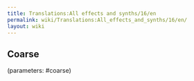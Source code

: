 ```yaml
---
title: Translations:All effects and synths/16/en
permalink: wiki/Translations:All_effects_and_synths/16/en/
layout: wiki
---
```


## Coarse

(parameters: \#coarse)
